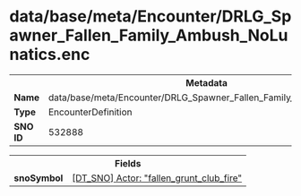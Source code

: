 <h1>data/base/meta/Encounter/DRLG_Spawner_Fallen_Family_Ambush_NoLunatics.enc</h1><table><tr><th colspan="100%">Metadata</th></tr><tr><td><b>Name</b></td><td>data/base/meta/Encounter/DRLG_Spawner_Fallen_Family_Ambush_NoLunatics.enc</td></tr><tr><td><b>Type</b></td><td>EncounterDefinition</td></tr><tr><td><b>SNO ID</b></td><td>532888</td></tr></table>

<table><tr><th colspan="100%">Fields</th></tr><tr><td><b>snoSymbol</b></td><td><a href="..\Actor\fallen_grunt_club_fire.acr">[DT_SNO] Actor: "fallen_grunt_club_fire"</a></td></tr></table>

